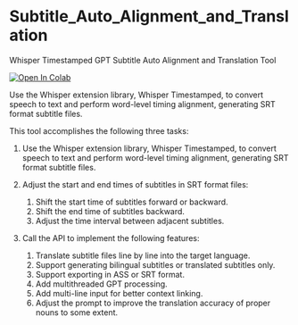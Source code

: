 # Subtitle_Auto_Alignment_and_Translation
Whisper Timestamped GPT Subtitle Auto Alignment and Translation Tool


[![Open In Colab](https://colab.research.google.com/assets/colab-badge.svg)](https://colab.research.google.com/github/MogoWhite/Subtitle_Auto_Alignment_and_Translation/blob/main/Whisper_Timestamped_GPT%E5%AD%97%E5%B9%95%E8%87%AA%E5%8A%A8%E8%BD%B4%E7%BF%BB%E5%B7%A5%E5%85%B7.ipynb)

Use the Whisper extension library, Whisper Timestamped, to convert speech to text and perform word-level timing alignment, generating SRT format subtitle files.

This tool accomplishes the following three tasks:

1. Use the Whisper extension library, Whisper Timestamped, to convert speech to text and perform word-level timing alignment, generating SRT format subtitle files.

2. Adjust the start and end times of subtitles in SRT format files:

    1. Shift the start time of subtitles forward or backward.
    2. Shift the end time of subtitles backward.
    3. Adjust the time interval between adjacent subtitles.

3. Call the API to implement the following features:

    1. Translate subtitle files line by line into the target language.
    2. Support generating bilingual subtitles or translated subtitles only.
    3. Support exporting in ASS or SRT format.
    4. Add multithreaded GPT processing.
    5. Add multi-line input for better context linking.
    6. Adjust the prompt to improve the translation accuracy of proper nouns to some extent.
